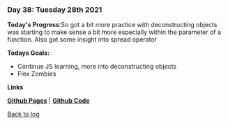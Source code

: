 ### Day 38: Tuesday 28th 2021

**Today's Progress**:So got a bit more practice with deconstructing objects was starting to make sense a bit more especially within the parameter of a function.  Also got some insight into spread operator

**Todays Goals:** 
- Continue JS learning, more into deconstructing objects
- Flex Zombies

**Links** 

[**Github Pages**](https://aldojack.github.io/BBQ-Page/) | [**Github Code**](https://github.com/aldojack/BBQ-Page)


[Back to log](/log.md)